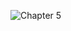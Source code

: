 ![Chapter 5](https://github.com/mrgsdev/AppCoda/assets/157994617/195a2561-18ca-4433-b1d2-0994c2c00f10)
 
